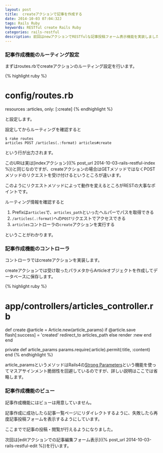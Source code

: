 ```yaml
---
layout: post
title:  createアクションで記事を作成する
date: 2014-10-03 07:04:32J
tags: Rails Ruby
keywords: RESTful create Rails Ruby
categories: rails-restful
description: 前回はnewアクションでRESTfulな記事投稿フォーム表示機能を実装しました。今回はその投稿フォームから受け取ったデータで記事を作成するcreateアクションでの実装を行います。
---
```




### 記事作成機能のルーティング設定

まずはroutes.rbでcreateアクションのルーティング設定を行います。

{% highlight ruby %}
# config/routes.rb
resources :articles, only: [:create]
{% endhighlight %}

と設定します。

設定してからルーティングを確認すると

    $ rake routes
    articles POST /articles(.:format) articles#create

という行が出力されます。

このURIは実は[indexアクション]({% post_url 2014-10-03-rails-restful-index %})と同じなのですが、createアクションの場合はGETメソッドではなくPOSTメソッドのリクエストを受け付けるというところが違います。

このようにリクエストメソッドによって動作を変えるところがRESTの大事なポイントです。

ルーティング情報を確認すると

1. Prefixは`articles`で、`articles_path`といったヘルパーでパスを取得できる
2. `/articles(.:format)`への`POST`リクエストでアクセスできる
3. `articles`コントローラの`create`アクションを実行する

ということがわかります。

### 記事作成機能のコントローラ

コントローラではcreateアクションを実装します。

createアクションでは受け取ったパラメタからArticleオブジェクトを作成してデータベースに保存します。

{% highlight ruby %}
# app/controllers/articles_controller.rb
def create
  @article = Article.new(article_params)
  if @article.save
    flash[:success] = 'created'
    redirect_to articles_path
  else
    render :new
  end
end

private
  def article_params
    params.require(:article).permit(:title, :content)
  end
{% endhighlight %}

article_paramsというメソッドはRails4の[Strong Parameters](https://github.com/rails/strong_parameters)という機能を使ってマスアサインメント脆弱性を回避しているのですが、詳しい説明はここでは省略します。

### 記事作成機能のビュー

記事作成機能にはビューは用意していません。

記事作成に成功したら記事一覧ページにリダイレクトするように、失敗したら再度記事投稿フォームを表示するようにしています。

ここまでで記事の投稿・閲覧が行えるようになりました。

次回は[editアクションでの記事編集フォーム表示]({% post_url 2014-10-03-rails-restful-edit %})を行います。
